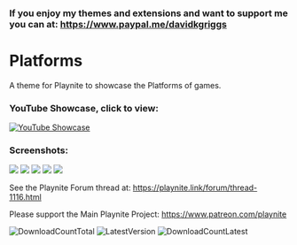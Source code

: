 ### If you enjoy my themes and extensions and want to support me you can at: https://www.paypal.me/davidkgriggs

# Platforms
A theme for Playnite to showcase the Platforms of games.

### YouTube Showcase, click to view:
[![YouTube Showcase](https://img.youtube.com/vi/6Rc5kkUxQyU/hqdefault.jpg)](https://www.youtube.com/watch?v=6Rc5kkUxQyU)

### Screenshots:
![](https://i.imgur.com/Q62a23i.jpeg)
![](https://i.imgur.com/9r0pDIG.jpeg)
![](https://i.imgur.com/8IoX4l3.jpeg)
![](https://i.imgur.com/QykDcVM.jpeg)
![](https://i.imgur.com/6whlZhp.jpeg)

See the Playnite Forum thread at: https://playnite.link/forum/thread-1116.html

Please support the Main Playnite Project: https://www.patreon.com/playnite

![DownloadCountTotal](https://img.shields.io/github/downloads/davidkgriggs/Platforms/total?label=total%20downloads&style=for-the-badge)
![LatestVersion](https://img.shields.io/github/v/tag/davidkgriggs/Platforms?label=Latest%20version&style=for-the-badge)
![DownloadCountLatest](https://img.shields.io/github/downloads/davidkgriggs/Platforms/latest/total?style=for-the-badge)
